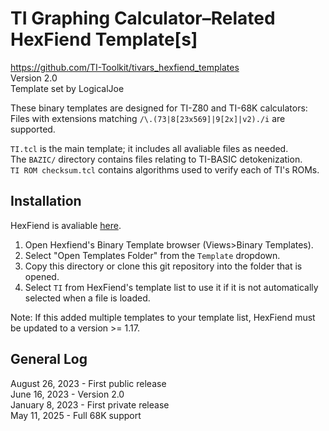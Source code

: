 # TI Graphing Calculator–Related HexFiend Template[s]
https://github.com/TI-Toolkit/tivars_hexfiend_templates  
Version 2.0  
Template set by LogicalJoe

These binary templates are designed for TI-Z80 and TI-68K calculators:  
Files with extensions matching `/\.(73|8[23x569]|9[2x]|v2)./i` are supported.

`TI.tcl` is the main template; it includes all avaliable files as needed.  
The `BAZIC/` directory contains files relating to TI-BASIC detokenization.  
`TI ROM checksum.tcl` contains algorithms used to verify each of TI's ROMs.

## Installation

HexFiend is avaliable [here](https://github.com/HexFiend/HexFiend).

1. Open Hexfiend's Binary Template browser (Views>Binary Templates).
2. Select "Open Templates Folder" from the `Template` dropdown.
3. Copy this directory or clone this git repository into the folder that is opened.
4. Select `TI` from HexFiend's template list to use it if it is not automatically selected when a file is loaded.

Note: If this added multiple templates to your template list,
HexFiend must be updated to a version >= 1.17.

## General Log

August 26, 2023 - First public release  
June 16, 2023 - Version 2.0  
January 8, 2023 - First private release  
May 11, 2025 - Full 68K support

